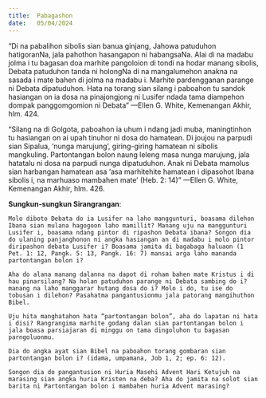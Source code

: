 ```yaml
---
title:  Pabagashon
date:   05/04/2024
---
```


“Di na pabalihon sibolis sian banua ginjang, Jahowa patuduhon hatigoranNa, jala pahothon hasangapon ni habangsaNa. Alai di na madabu jolma i tu bagasan doa marhite pangoloion di tondi na hodar manang sibolis, Debata patuduhon tanda ni holongNa di na mangalumehon anakna na sasada i mate bahen di jolma na madabu i. Marhite pardengganan parange ni Debata dipatuduhon. Hata na torang sian silang i paboahon tu sandok hasiangan on ia dosa na pinajongjong ni Lusifer ndada tama diampehon dompak panggomgomion ni Debata” —Ellen G. White, Kemenangan Akhir, hlm. 424.

“Silang na di Golgota, paboahon ia uhum i ndang jadi muba, maningtinhon tu hasiangan on ai upah tinuhor ni dosa do hamatean. Di joujou na parpudi sian Sipalua, ‘nunga marujung’, giring-giring hamatean ni sibolis mangkuling. Partontangan bolon naung leleng masa nunga marujung, jala hatatalu ni dosa na parpudi nunga dipatuduhon. Anak ni Debata mamolus sian harbangan hamatean asa ‘asa marhitehite hamatean i dipasohot Ibana sibolis i, na marhuaso mambahen mate’ (Heb. 2: 14)” —Ellen G. White, Kemenangan Akhir, hlm. 426.

**Sungkun-sungkun Sirangrangan**:

`Molo diboto Debata do ia Lusifer na laho manggunturi, boasama dilehon Ibana sian mulana hagogoon laho mamillit? Manang uju na manggunturi Lusifer i, boasama ndang pintor di ripashon Debata ibana? Songon dia do ulaning panjanghonon ni angka hasiangan an di madabu i molo pintor diripashon debata Lusifer i? Boasama jamita di bagabaga haluaon (1 Pet. 1: 12, Pangk. 5: 13, Pangk. 16: 7) mansai arga laho mananda partontangan bolon i?`

`Aha do alana manang dalanna na dapot di roham bahen mate Kristus i di hau pinarsilang? Na holan patuduhon parange ni Debata sambing do i? manang na laho manggarar hutang dosa do i? Molo i do, tu ise do tobusan i dilehon? Pasahatma pangantusionmu jala patorang mangihuthon Bibel.`

`Uju hita manghatahon hata “partontangan bolon”, aha do lapatan ni hata i disi? Rangrangima marhite godang dalan sian partontangan bolon i jala boasa parsiajaran di minggu on tama dingoluhon tu bagasan parngoluonmu.`

`Dia do angka ayat sian Bibel na paboahon torang gombaran sian partontangan bolon i? (idama, umpamana, Job 1, 2; ep. 6: 12).`

`Songon dia do pangantusion ni Huria Masehi Advent Hari Ketujuh na marasing sian angka huria Kristen na deba? Aha do jamita na solot sian barita ni Partontangan bolon i mambahen huria Advent marasing?`